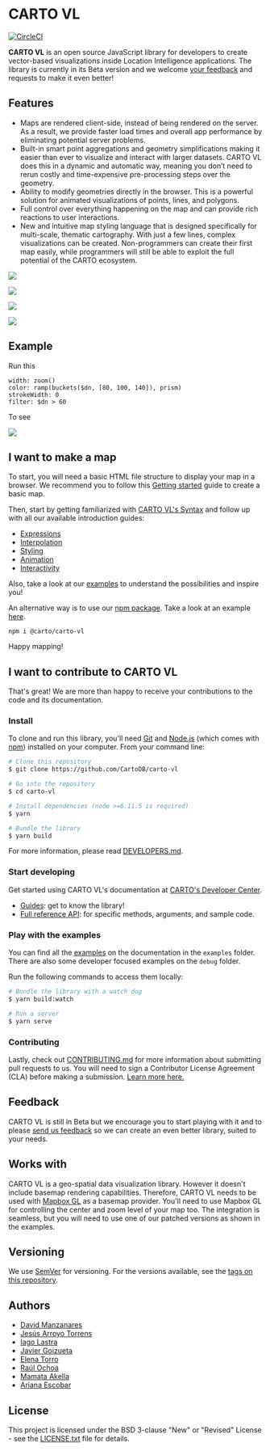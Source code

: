 # **CARTO VL**

[![CircleCI](https://circleci.com/gh/CartoDB/carto-vl.svg?style=svg)](https://circleci.com/gh/CartoDB/carto-vl)

**CARTO VL** is an open source JavaScript library for developers to create vector-based visualizations inside Location Intelligence applications.
The library is currently in its Beta version and we welcome [your feedback](https://github.com/CartoDB/carto-vl/issues) and requests to make it even better!

## Features

- Maps are rendered client-side, instead of being rendered on the server. As a result, we provide faster load times and overall app performance by eliminating potential server problems.
- Built-in smart point aggregations and geometry simplifications making it easier than ever to visualize and interact with larger datasets. CARTO VL does this in a dynamic and automatic way, meaning you don’t need to rerun costly and time-expensive pre-processing steps over the geometry.
- Ability to modify geometries directly in the browser. This is a powerful solution for animated visualizations of points, lines, and polygons.
- Full control over everything happening on the map and can provide rich reactions to user interactions.
- New and intuitive map styling language that is designed specifically for multi-scale, thematic cartography. With just a few lines, complex visualizations can be created. Non-programmers can create their first map easily, while programmers will still be able to exploit the full potential of the CARTO ecosystem.

![](https://carto.com/blog/img/posts/2018/2018-05-21-carto-vl-vector-library/interpolated-lines.82265604.gif)

![](https://carto.com/blog/img/posts/2018/2018-05-21-carto-vl-vector-library/interactivity.44cada98.gif)

![](https://carto.com/blog/img/posts/2018/2018-05-21-carto-vl-vector-library/polygon-animation.bf485125.gif)

![](https://carto.com/blog/img/posts/2018/2018-05-21-carto-vl-vector-library/line-animation.c9c09239.gif)

## Example

Run this

```
width: zoom()
color: ramp(buckets($dn, [80, 100, 140]), prism)
strokeWidth: 0
filter: $dn > 60
```

To see

![](https://github.com/CartoDB/carto-vl/blob/master/docs/images/map-example.png)

## I want to make a map

To start, you will need a basic HTML file structure to display your map in a browser. We recommend you to follow this [Getting started](https://carto.com/developers/carto-vl/guides/getting-started/) guide to create a basic map.

Then, start by getting familiarized with [CARTO VL's Syntax](https://carto.com/developers/carto-vl/guides/the-basics-of-syntax/) and follow up with all our available introduction guides:

- [Expressions](https://carto.com/developers/carto-vl/guides/introduction-to-expressions/)
- [Interpolation](https://carto.com/developers/carto-vl/guides/introduction-to-interpolation/)
- [Styling](https://carto.com/developers/carto-vl/guides/introduction-to-styling/)
- [Animation](https://carto.com/developers/carto-vl/guides/introduction-to-animation/)
- [Interactivity](https://carto.com/developers/carto-vl/guides/introduction-to-interactivity/)

Also, take a look at our [examples](https://carto.com/developers/carto-vl/examples/) to understand the possibilities and inspire you!

An alternative way is to use our [npm package](https://www.npmjs.com/package/@carto/carto-vl). Take a look at an example [here](https://github.com/CartoDB/carto-vl-webpack-demo
).

```
npm i @carto/carto-vl
```

Happy mapping!

## I want to contribute to CARTO VL

That's great! We are more than happy to receive your contributions to the code and its documentation.

### Install

To clone and run this library, you'll need [Git](https://git-scm.com) and [Node.js](https://nodejs.org/en/download/) (which comes with [npm](http://npmjs.com)) installed on your computer. From your command line:

```bash
# Clone this repository
$ git clone https://github.com/CartoDB/carto-vl

# Go into the repository
$ cd carto-vl

# Install dependencies (node >=6.11.5 is required)
$ yarn

# Bundle the library
$ yarn build
```

For more information, please read [DEVELOPERS.md](https://github.com/CartoDB/carto-vl/blob/master/DEVELOPERS.md).

### Start developing

Get started using CARTO VL's documentation at [CARTO's Developer Center](https://carto.com/developers/carto-vl/).

 - [Guides](https://carto.com/developers/carto-vl/guides/): get to know the library!
 - [Full reference API](https://carto.com/developers/carto-vl/reference/): for specific methods, arguments, and sample code.

### Play with the examples

You can find all the [examples](https://carto.com/developers/carto-vl/examples/) on the documentation in the `examples` folder. There are also some developer focused examples on the `debug` folder.

Run the following commands to access them locally:

```bash
# Bundle the library with a watch dog
$ yarn build:watch

# Run a server
$ yarn serve
```

### Contributing

Lastly, check out [CONTRIBUTING.md](https://github.com/CartoDB/carto-vl/blob/master/CONTRIBUTING.md) for more information about submitting pull requests to us. You will need to sign a Contributor License Agreement (CLA) before making a submission. [Learn more here.](https://carto.com/contributions/)

## <a name="feedback">Feedback</a>

CARTO VL is still in Beta but we encourage you to start playing with it and to please [send us feedback](URL) so we can create an even better library, suited to your needs.

## Works with

CARTO VL is a geo-spatial data visualization library. However it doesn't include basemap rendering capabilities. Therefore, CARTO VL needs to be used with [Mapbox GL](https://github.com/mapbox/mapbox-gl-js) as a basemap provider. You'll need to use Mapbox GL for controlling the center and zoom level of your map too. The integration is seamless, but you will need to use one of our patched versions as shown in the examples.

## Versioning

We use [SemVer](http://semver.org/) for versioning. For the versions available, see the [tags on this repository](https://github.com/CartoDB/carto-vl/tags).

## Authors

- [David Manzanares](https://github.com/davidmanzanares)
- [Jesús Arroyo Torrens](https://github.com/Jesus89)
- [Iago Lastra](https://github.com/IagoLast)
- [Javier Goizueta](https://github.com/jgoizueta)
- [Elena Torro](https://github.com/elenatorro)
- [Raúl Ochoa](https://github.com/rochoa)
- [Mamata Akella](https://github.com/makella)
- [Ariana Escobar](https://github.com/arianaescobar)

## License

This project is licensed under the BSD 3-clause "New" or "Revised" License - see the [LICENSE.txt](LICENSE.txt) file for details.
